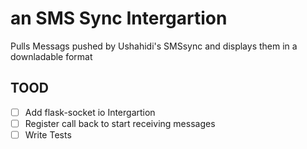 # an SMS Sync Intergartion
Pulls Messags pushed by Ushahidi's SMSsync and displays them in a downladable format<br>

## TOOD
- [ ] Add flask-socket io Intergartion
- [ ] Register call back to start receiving messages
- [ ] Write Tests